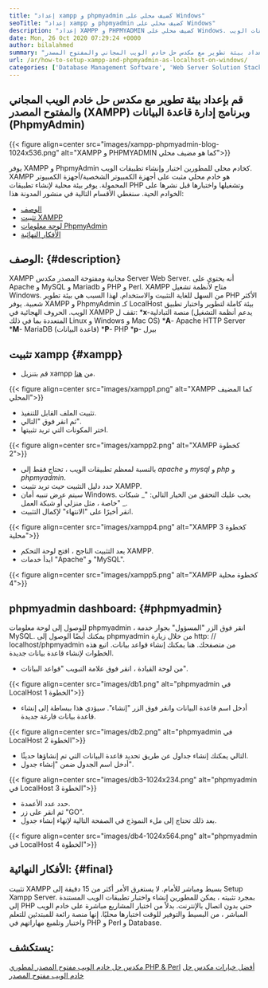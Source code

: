 ```yaml
---
title: "إعداد xampp و phpmyadmin كضيف محلي على Windows" 
seoTitle: "إعداد xampp و phpmyadmin كضيف محلي على Windows" 
description: "إعداد XAMPP و PHPMYADMIN كضيف محلي على Windows. قم بإنشاء بيئة اختبار محلية مجانية ومفتوحة المصدر لاختبار وإنشاء تطبيقات الويب." 
date: Mon, 26 Oct 2020 07:29:24 +0000
author: bilalahmed
summary: "قم بإعداد بيئة تطوير مع مكدس حل خادم الويب المجاني والمفتوح المصدر (XAMPP) وبرنامج إدارة قاعدة البيانات (PhpmyAdmin)" 
url: /ar/how-to-setup-xampp-and-phpmyadmin-as-localhost-on-windows/
categories: ['Database Management Software', 'Web Server Solution Stack']
---
```


## قم بإعداد بيئة تطوير مع مكدس حل خادم الويب المجاني والمفتوح المصدر (XAMPP) وبرنامج إدارة قاعدة البيانات (PhpmyAdmin)

{{< figure align=center src="images/xampp-phpmyadmin-blog-1024x536.png" alt="XAMPP و PHPMYADMIN كما هو مضيف محلي">}}

يوفر XAMPP و PhpmyAdmin كخادم محلي للمطورين اختبار وإنشاء تطبيقات الويب. XAMPP هو خادم محلي مثبت على أجهزة الكمبيوتر الشخصية/أجهزة الكمبيوتر المحمولة. يوفر بيئة محلية لإنشاء تطبيقات PHP وتشغيلها واختبارها قبل نشرها على الخوادم الحية.
سنغطي الأقسام التالية في منشور المدونة هذا:
  * [الوصف][1]
  * [تثبيت XAMPP][2]
  * [لوحة معلومات PhpmyAdmin][3]
  * [الأفكار النهائية][4]

## الوصف:   {#description}
XAMPP مجانية ومفتوحة المصدر مكدس Server Web Server. أنه يحتوي على Apache و MySQL و Mariadb و PHP و Perl. XAMPP متاح لأنظمة تشغيل Windows. من السهل للغاية التثبيت والاستخدام. لهذا السبب هي بيئة تطوير PHP الأكثر شعبية. يوفر XAMPP و PhpmyAdmin كـ LocalHost بيئة كاملة لتطوير واختبار تطبيق الويب.
الحروف الهجائية في XAMPP تقف ل:
***x**-منصة التبادلية (يدعم أنظمة التشغيل المتعددة بما في ذلك Linux و Windows و Mac OS)
***A**- Apache HTTP Server
***M**- MariaDB (قاعدة البيانات)
***P**- PHP
***p**- بيرل

## تثبيت xampp   {#xampp}
  * قم بتنزيل xampp من [هنا][5].

{{< figure align=center src="images/xampp1.png" alt="XAMPP كما المضيف المحلي">}}

  * تثبيت الملف القابل للتنفيذ.
  * ثم انقر فوق "التالي".
  * اختر المكونات التي تريد تثبيتها.

{{< figure align=center src="images/xampp2.png" alt="XAMPP كخطوة 2">}}

  * بالنسبة لمعظم تطبيقات الويب ، تحتاج فقط إلى _apache_ و _mysql_ و _php_ و _phpmyadmin_.
  * حدد دليل التثبيت حيث تريد تثبيت XAMPP.
  * سيتم عرض تنبيه أمان Windows. يجب عليك التحقق من الخيار التالي: "_ شبكات خاصة ، مثل منزلي أو شبكة العمل" _.
  * انقر أخيرًا على "الانتهاء" لإكمال التثبيت.

{{< figure align=center src="images/xampp4.png" alt="XAMPP كخطوة 3 محلية">}}

  * بعد التثبيت الناجح ، افتح لوحة التحكم XAMPP.
  * ابدأ خدمات "Apache" و "MySQL".

{{< figure align=center src="images/xampp5.png" alt="XAMPP كخطوة محلية 4">}}


## phpmyadmin dashboard:   {#phpmyadmin}
للوصول إلى لوحة معلومات phpmyadmin ، انقر فوق الزر "المسؤول" بجوار خدمة MySQL. يمكنك أيضًا الوصول إلى phpmyadmin من خلال زيارة http: // localhost/phpmyadmin من متصفحك. هنا يمكنك إنشاء قواعد بيانات. اتبع هذه الخطوات لإنشاء قاعدة بيانات جديدة.
  * من لوحة القيادة ، انقر فوق علامة التبويب "قواعد البيانات".

{{< figure align=center src="images/db1.png" alt="phpmyadmin في LocalHost الخطوة 1">}}

  * أدخل اسم قاعدة البيانات وانقر فوق الزر "إنشاء". سيؤدي هذا ببساطة إلى إنشاء قاعدة بيانات فارغة جديدة.

{{< figure align=center src="images/db2.png" alt="phpmyadmin في LocalHost الخطوة 2">}}

  * التالي يمكنك إنشاء جداول عن طريق تحديد قاعدة البيانات التي تم إنشاؤها حديثًا.
  * أدخل اسم الجدول ضمن "إنشاء جدول".

{{< figure align=center src="images/db3-1024x234.png" alt="phpmyadmin في LocalHost الخطوة 3">}}

  * حدد عدد الأعمدة.
  * ثم انقر على زر "GO".
  * بعد ذلك تحتاج إلى ملء النموذج في الصفحة التالية لإنهاء إنشاء جدول.

{{< figure align=center src="images/db4-1024x564.png" alt="phpmyadmin في LocalHost الخطوة 4">}}


## الأفكار النهائية:   {#final}
تثبيت XAMPP بسيط ومباشر للأمام. لا يستغرق الأمر أكثر من 15 دقيقة إلى Setup Xampp Server. بمجرد تثبيته ، يمكن للمطورين إنشاء واختبار تطبيقات الويب المستندة إلى PHP حتى بدون اتصال بالإنترنت. بدلاً من اختبار المشاريع مباشرة على خادم الويب المباشر ، من البسيط والتوفير للوقت اختبارها محليًا. إنها منصة رائعة للمبتدئين للتعلم واختبار وتلميع مهاراتهم في PHP و Perl و Database.

## يستكشف:
[مكدس حل خادم الويب مفتوح المصدر لمطوري PHP & Perl][6]
[أفضل خيارات مكدس حل خادم الويب مفتوح المصدر][7]

  
[1]: #description
[2]: #xampp
[3]: #phpmyadmin
[4]: #final
[5]: https://www.apachefriends.org/de/download.html
[6]: https://products.containerize.com/solution-stack/xampp
[7]: https://products.containerize.com/solution-stack/
